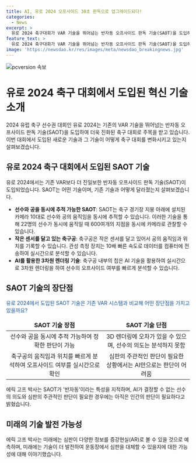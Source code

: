 ```yaml
---
title: AI, 유로 2024 오프사이드 30초 판독으로 업그레이드되다!
categories:
  - News
excerpt: >
  유로 2024 축구대회가 VAR 기술을 뛰어넘는 반자동 오프사이드 판독 기술(SAOT)을 도입하여 더욱 주목받고 있다. 15g의 센서로 15곳의 축구공 위치와 선수의 움직임을 추적하는 이 기술은 VAR보다 정확하고 빠르며, 3차원 렌더링을 통해 오프사이드 여부를 더 정확하게 확인할 수 있다. 또한, 미래에는 심판이 AR용 콘택트렌즈를 착용하여 AI가 제공하는 데이터를 확인할 수 있을 것으로 예측되지만, 아직은 인간 심판의 주관적인 판단이 필요한 영역은 많아 로봇 심판이 등장할 날은 아직 멀 것으로 보인다.
feature_text: >
  유로 2024 축구대회가 VAR 기술을 뛰어넘는 반자동 오프사이드 판독 기술(SAOT)을 도입하여 더욱 주목받고 있다. 15g의 센서로 15곳의 축구공 위치와 선수의 움직임을 추적하는 이 기술은 VAR보다 정확하고 빠르며, 3차원 렌더링을 통해 오프사이드 여부를 더 정확하게 확인할 수 있다. 또한, 미래에는 심판이 AR용 콘택트렌즈를 착용하여 AI가 제공하는 데이터를 확인할 수 있을 것으로 예측되지만, 아직은 인간 심판의 주관적인 판단이 필요한 영역은 많아 로봇 심판이 등장할 날은 아직 멀 것으로 보인다.
image: 'https://newsdao.kr/res/images/meta/newsdao_breakingnews.jpg'
---
```


<p><img src="https://newsdao.kr/res/images/meta/newsdao_breakingnews.jpg" alt="pcversion 속보" /></p>

<h1 data-ke-size="size26"><b>유로 2024 축구 대회에서 도입된 혁신 기술 소개</b></h1>

<p data-ke-size="size16">2024 유럽 축구 선수권 대회인 유로 2024는 기존의 VAR 기술을 뛰어넘는 반자동 오프사이드 판독 기술(SAOT)을 도입하여 더욱 진화된 축구 대회로 주목을 받고 있습니다. 이번 대회에서 도입된 새로운 기술과 그 기술이 어떻게 축구 대회를 변화시키고 있는지 살펴보겠습니다.</p>

<h2 data-ke-size="size24">유로 2024 축구 대회에서 도입된 SAOT 기술</h2>

<p data-ke-size="size16">유로 2024에서는 기존 VAR보다 더 진일보한 반자동 오프사이드 판독 기술(SAOT)이 도입되었습니다. SAOT는 어떤 기술이며, 기존 기술과 어떻게 달라졌는지 살펴보겠습니다.</p>

<ul>
<li><b>선수와 공을 동시에 추적 가능한 SAOT</b>: SAOT는 축구 경기장 지붕 아래에 설치된 카메라 10대로 선수와 공의 움직임을 동시에 추적할 수 있습니다. 이러한 기술을 통해 22명의 선수가 동시에 움직일 때 600여개의 지점을 동시에 카메라로 관찰할 수 있습니다.</li>
<li><b>작은 센서를 달고 있는 축구공</b>: 축구공은 작은 센서를 달고 있어서 공의 움직임과 위치를 기록할 수 있습니다. 관성 측정 장치는 10배 빠른 속도로 데이터를 컴퓨터에 전송하여 실시간으로 분석할 수 있습니다.</li>
<li><b>AI를 활용한 3차원 렌더링 기술</b>: 축구공 내부의 칩은 AI 기술을 활용하여 실시간으로 3차원 렌더링을 하여 선수의 오프사이드 여부를 빠르게 분석할 수 있습니다.</li>
</ul>

<h2 data-ke-size="size24">SAOT 기술의 장단점</h2>

<p data-ke-size="size16"><span style="color: #1a5490;">유로 2024에서 도입된 SAOT 기술은 기존 VAR 시스템과 비교해 어떤 장단점을 가지고 있을까요?</span></p>

<table>
<thead>
<tr>
<td style="text-align: center; height: 17px;"><b>SAOT 기술 장점</b></td>
<td style="text-align: center; height: 17px;"><b>SAOT 기술 단점</b></td>
</tr>
</thead>
<tbody>
<tr>
<td style="text-align: center; height: 17px;">선수와 공을 동시에 추적 가능하여 정확한 판단이 가능</td>
<td style="text-align: center; height: 17px;">3D 렌더링에 오차가 있을 수 있으며, 선수의 의도는 분석하지 못함</td>
</tr>
<tr>
<td style="text-align: center; height: 17px;">축구공의 움직임과 위치를 빠르게 분석하여 오프사이드 여부를 실시간으로 확인</td>
<td style="text-align: center; height: 17px;">심판의 주관적인 판단이 필요한 상황에서는 AI만으로는 판단이 어려움</td>
</tr>
</tbody>
</table>

<p data-ke-size="size16">에릭 고프 박사는 SAOT가 '반자동'이라는 특성을 지적하며, AI가 결정할 수 없는 선수의 의도와 심판의 주관적인 판단이 필요한 경우에는 아직은 인간의 판단이 필요하다고 밝혔습니다.</p>

<h2 data-ke-size="size24">미래의 기술 발전 가능성</h2>

<p data-ke-size="size16">에릭 고프 박사는 미래에는 심판이 다양한 정보를 증강현실(AR)로 볼 수 있을 것으로 예측하며, 미래에는 기술이 더 발전하여 운동장에서 심판을 대체할 수 있을지에 대한 가능성에 대해 이야기했습니다.</p>

<p data-ke-size="size16">&nbsp;</p>

